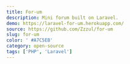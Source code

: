 ```yaml
---
title: For-um
description: Mini forum built on Laravel.
demo: https://laravel-for-um.herokuapp.com/
source: https://github.com/Zzzul/for-um
slug: for-um
color: ' #A7C5EB'
category: open-source
tags: ['PHP', 'Laravel']
---
```

